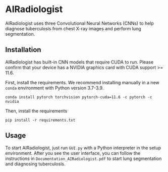 # AIRadiologist
AIRadiologist uses three Convolutional Neural Networks (CNNs) to help diagnose tuberculosis from chest X-ray images and perform lung segmentation. 

## Installation
AIRadiologist has built-in CNN models that require CUDA to run. Please confirm that your device has a NVIDIA graphics card with CUDA support >= 11.6.

First, install the requirements. We recommend installing manually in a new `conda` environment with Python version 3.7-3.9.
```commandline
conda install pytorch torchvision pytorch-cuda=11.6 -c pytorch -c nvidia
```

Then, install the requirements
```commandline
pip install -r requirements.txt
```

## Usage

To start AIRadiologist, just run `GUI.py` with a Python interpreter in the setup environment. After you see the user interface, you can follow the instructions in `Documentation_AIRadiologist.pdf` to start lung segmentation and diagnosing tuberculosis.

